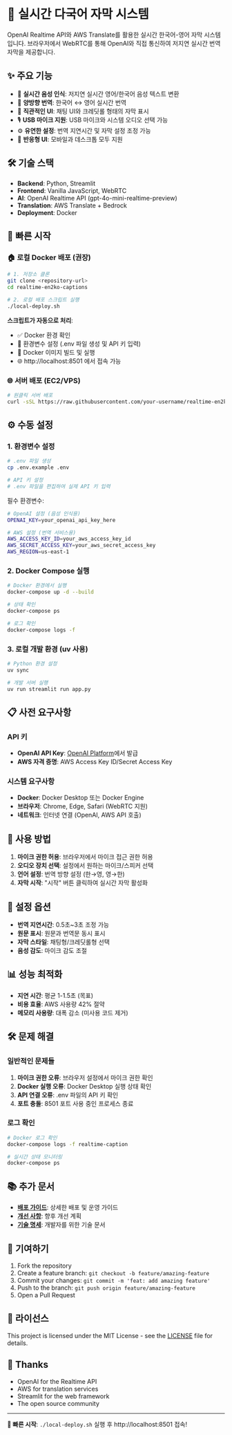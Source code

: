 # 🎤 실시간 다국어 자막 시스템

OpenAI Realtime API와 AWS Translate를 활용한 실시간 한국어-영어 자막 시스템입니다. 브라우저에서 WebRTC를 통해 OpenAI와 직접 통신하여 저지연 실시간 번역 자막을 제공합니다.

## ✨ 주요 기능

- 🎯 **실시간 음성 인식**: 저지연 실시간 영어/한국어 음성 텍스트 변환
- 🔄 **양방향 번역**: 한국어 ↔ 영어 실시간 번역
- 🎨 **직관적인 UI**: 채팅 UI와 크레딧롤 형태의 자막 표시
- 🎙️ **USB 마이크 지원**: USB 마이크와 시스템 오디오 선택 가능
- ⚙️ **유연한 설정**: 번역 지연시간 및 자막 설정 조정 가능
- 📱 **반응형 UI**: 모바일과 데스크톱 모두 지원

## 🛠️ 기술 스택

- **Backend**: Python, Streamlit
- **Frontend**: Vanilla JavaScript, WebRTC
- **AI**: OpenAI Realtime API (gpt-4o-mini-realtime-preview)
- **Translation**: AWS Translate + Bedrock
- **Deployment**: Docker

## 🚀 빠른 시작

### 🏠 로컬 Docker 배포 (권장)

```bash
# 1. 저장소 클론
git clone <repository-url>
cd realtime-en2ko-captions

# 2. 로컬 배포 스크립트 실행
./local-deploy.sh
```

**스크립트가 자동으로 처리**:
- ✅ Docker 환경 확인
- 🔑 환경변수 설정 (.env 파일 생성 및 API 키 입력)
- 🔧 Docker 이미지 빌드 및 실행
- 🌐 http://localhost:8501 에서 접속 가능

### 🌐 서버 배포 (EC2/VPS)

```bash
# 원클릭 서버 배포
curl -sSL https://raw.githubusercontent.com/your-username/realtime-en2ko-captions/main/quick-deploy.sh | bash
```

## ⚙️ 수동 설정

### 1. 환경변수 설정

```bash
# .env 파일 생성
cp .env.example .env

# API 키 설정
# .env 파일을 편집하여 실제 API 키 입력
```

필수 환경변수:
```bash
# OpenAI 설정 (음성 인식용)
OPENAI_KEY=your_openai_api_key_here

# AWS 설정 (번역 서비스용)
AWS_ACCESS_KEY_ID=your_aws_access_key_id
AWS_SECRET_ACCESS_KEY=your_aws_secret_access_key
AWS_REGION=us-east-1
```

### 2. Docker Compose 실행

```bash
# Docker 환경에서 실행
docker-compose up -d --build

# 상태 확인
docker-compose ps

# 로그 확인
docker-compose logs -f
```

### 3. 로컬 개발 환경 (uv 사용)

```bash
# Python 환경 설정
uv sync

# 개발 서버 실행
uv run streamlit run app.py
```

## 📋 사전 요구사항

### API 키
- **OpenAI API Key**: [OpenAI Platform](https://platform.openai.com/)에서 발급
- **AWS 자격 증명**: AWS Access Key ID/Secret Access Key

### 시스템 요구사항
- **Docker**: Docker Desktop 또는 Docker Engine
- **브라우저**: Chrome, Edge, Safari (WebRTC 지원)
- **네트워크**: 인터넷 연결 (OpenAI, AWS API 호출)

## 🎯 사용 방법

1. **마이크 권한 허용**: 브라우저에서 마이크 접근 권한 허용
2. **오디오 장치 선택**: 설정에서 원하는 마이크/스피커 선택
3. **언어 설정**: 번역 방향 설정 (한→영, 영→한)
4. **자막 시작**: "시작" 버튼 클릭하여 실시간 자막 활성화

## 🔧 설정 옵션

- **번역 지연시간**: 0.5초~3초 조정 가능
- **원문 표시**: 원문과 번역문 동시 표시
- **자막 스타일**: 채팅형/크레딧롤형 선택
- **음성 감도**: 마이크 감도 조절

## 📊 성능 최적화

- **지연 시간**: 평균 1-1.5초 (목표)
- **비용 효율**: AWS 사용량 42% 절약
- **메모리 사용량**: 대폭 감소 (미사용 코드 제거)

## 🛠️ 문제 해결

### 일반적인 문제들

1. **마이크 권한 오류**: 브라우저 설정에서 마이크 권한 확인
2. **Docker 실행 오류**: Docker Desktop 실행 상태 확인
3. **API 연결 오류**: .env 파일의 API 키 확인
4. **포트 충돌**: 8501 포트 사용 중인 프로세스 종료

### 로그 확인

```bash
# Docker 로그 확인
docker-compose logs -f realtime-caption

# 실시간 상태 모니터링
docker-compose ps
```

## 📚 추가 문서

- **[배포 가이드](DEPLOYMENT.md)**: 상세한 배포 및 운영 가이드
- **[개선 사항](IMPROVEMENT_TASKLIST.md)**: 향후 개선 계획
- **[기술 명세](CLAUDE.md)**: 개발자를 위한 기술 문서

## 🤝 기여하기

1. Fork the repository
2. Create a feature branch: `git checkout -b feature/amazing-feature`
3. Commit your changes: `git commit -m 'feat: add amazing feature'`
4. Push to the branch: `git push origin feature/amazing-feature`
5. Open a Pull Request

## 📄 라이선스

This project is licensed under the MIT License - see the [LICENSE](LICENSE) file for details.

## 🎉 Thanks

- OpenAI for the Realtime API
- AWS for translation services
- Streamlit for the web framework
- The open source community

---

**🚀 빠른 시작**: `./local-deploy.sh` 실행 후 http://localhost:8501 접속!
